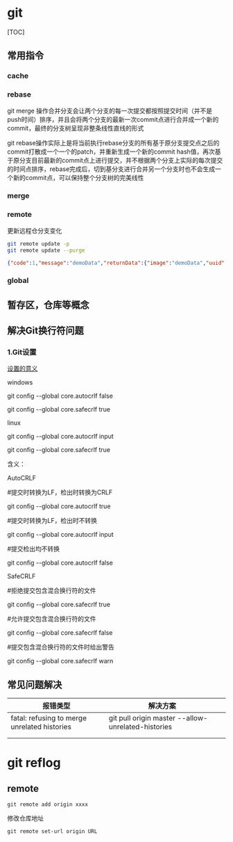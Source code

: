 # git

[TOC]

## 常用指令

### cache



### rebase

git merge 操作合并分支会让两个分支的每一次提交都按照提交时间（并不是push时间）排序，并且会将两个分支的最新一次commit点进行合并成一个新的commit，最终的分支树呈现非整条线性直线的形式

git rebase操作实际上是将当前执行rebase分支的所有基于原分支提交点之后的commit打散成一个一个的patch，并重新生成一个新的commit hash值，再次基于原分支目前最新的commit点上进行提交，并不根据两个分支上实际的每次提交的时间点排序，rebase完成后，切到基分支进行合并另一个分支时也不会生成一个新的commit点，可以保持整个分支树的完美线性



### merge



### remote

更新远程仓分支变化

```bash
git remote update -p
git remote update --purge
```



```json
{"code":1,"message":"demoData","returnData":{"image":"demoData","uuid":"demoData"}}
```





### global





## 暂存区，仓库等概念



## 解决Git换行符问题

### 1.Git设置

 [设置的意义](https://blog.csdn.net/xuewuzhijin2012/article/details/50117181)

windows

git config --global core.autocrlf false

git config --global core.safecrlf true

linux

git config --global core.autocrlf input

git config --global core.safecrlf true

含义：

AutoCRLF

\#提交时转换为LF，检出时转换为CRLF

git config --global core.autocrlf true

 

\#提交时转换为LF，检出时不转换

git config --global core.autocrlf input

 

\#提交检出均不转换

git config --global core.autocrlf false

SafeCRLF

\#拒绝提交包含混合换行符的文件

git config --global core.safecrlf true

 

\#允许提交包含混合换行符的文件

git config --global core.safecrlf false

 

\#提交包含混合换行符的文件时给出警告

git config --global core.safecrlf warn



## 常见问题解决

| 报错类型                                     | 解决方案                                           |      |
| -------------------------------------------- | -------------------------------------------------- | ---- |
| fatal: refusing to merge unrelated histories | git pull origin master --allow-unrelated-histories |      |
|                                              |                                                    |      |
|                                              |                                                    |      |

# git reflog





## remote

```shell
git remote add origin xxxx
```



修改仓库地址

```
git remote set-url origin URL
```

